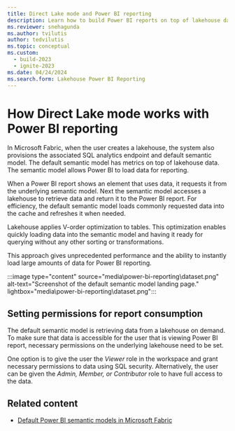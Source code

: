 ```yaml
---
title: Direct Lake mode and Power BI reporting
description: Learn how to build Power BI reports on top of lakehouse data in Microsoft Fabric
ms.reviewer: snehagunda
ms.author: tvilutis
author: tedvilutis
ms.topic: conceptual
ms.custom:
  - build-2023
  - ignite-2023
ms.date: 04/24/2024
ms.search.form: Lakehouse Power BI Reporting
---
```


# How Direct Lake mode works with Power BI reporting

In Microsoft Fabric, when the user creates a lakehouse, the system also provisions the associated SQL analytics endpoint and default semantic model. The default semantic model has metrics on top of lakehouse data. The semantic model allows Power BI to load data for reporting.

When a Power BI report shows an element that uses data, it requests it from the underlying semantic model. Next the semantic model accesses a lakehouse to retrieve data and return it to the Power BI report. For efficiency, the default semantic model loads commonly requested data into the cache and refreshes it when needed.

Lakehouse applies V-order optimization to tables. This optimization enables quickly loading data into the semantic model and having it ready for querying without any other sorting or transformations.

This approach gives unprecedented performance and the ability to instantly load large amounts of data for Power BI reporting.

:::image type="content" source="media\power-bi-reporting\dataset.png" alt-text="Screenshot of the default semantic model landing page." lightbox="media\power-bi-reporting\dataset.png":::

## Setting permissions for report consumption

The default semantic model is retrieving data from a lakehouse on demand. To make sure that data is accessible for the user that is viewing Power BI report, necessary permissions on the underlying lakehouse need to be set.

One option is to give the user the *Viewer* role in the workspace and grant necessary permissions to data using SQL security. Alternatively, the user can be given the *Admin, Member, or Contributor* role to have full access to the data.

## Related content

- [Default Power BI semantic models in Microsoft Fabric](../data-warehouse/semantic-models.md)
